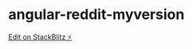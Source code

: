 # angular-reddit-myversion

[Edit on StackBlitz ⚡️](https://stackblitz.com/edit/angular-reddit-myversion)